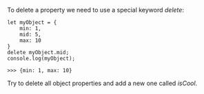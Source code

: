 To delete a property we need to use a special keyword _delete_:
```
let myObject = {
    min: 1,
    mid: 5,
    max: 10
}
delete myObject.mid;
console.log(myObject);

>>> {min: 1, max: 10}
```
Try to delete all object properties and add a new one called _isCool_.
